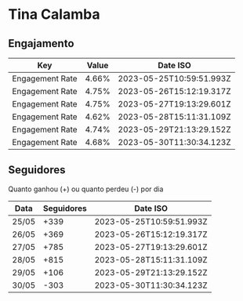 # Tina Calamba

## Engajamento

| Key             | Value | Date ISO                 |
| --------------- | ----- | ------------------------ |
| Engagement Rate | 4.66% | 2023-05-25T10:59:51.993Z |
| Engagement Rate | 4.75% | 2023-05-26T15:12:19.317Z |
| Engagement Rate | 4.75% | 2023-05-27T19:13:29.601Z |
| Engagement Rate | 4.62% | 2023-05-28T15:11:31.109Z |
| Engagement Rate | 4.74% | 2023-05-29T21:13:29.152Z |
| Engagement Rate | 4.68% | 2023-05-30T11:30:34.123Z |

## Seguidores

Quanto ganhou (+) ou quanto perdeu (-) por dia

| Data  | Seguidores | Date ISO                 |
| ----- | ---------- | ------------------------ |
| 25/05 | +339       | 2023-05-25T10:59:51.993Z |
| 26/05 | +369       | 2023-05-26T15:12:19.317Z |
| 27/05 | +785       | 2023-05-27T19:13:29.601Z |
| 28/05 | +815       | 2023-05-28T15:11:31.109Z |
| 29/05 | +106       | 2023-05-29T21:13:29.152Z |
| 30/05 | -303       | 2023-05-30T11:30:34.123Z |